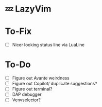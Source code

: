 # 💤 LazyVim

# To-Fix

- [ ] Nicer looking status line via LuaLine

# To-Do

- [ ] Figure out Avante weirdness
- [ ] Figure out Copilot/ duplicate suggestions?
- [ ] Figure out terminal?
- [ ] DAP debugger
- [ ] Venvselector?
